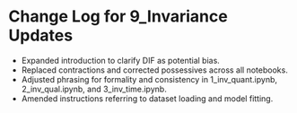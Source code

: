 # Change Log for 9_Invariance Updates

- Expanded introduction to clarify DIF as potential bias.
- Replaced contractions and corrected possessives across all notebooks.
- Adjusted phrasing for formality and consistency in 1_inv_quant.ipynb, 2_inv_qual.ipynb, and 3_inv_time.ipynb.
- Amended instructions referring to dataset loading and model fitting.
